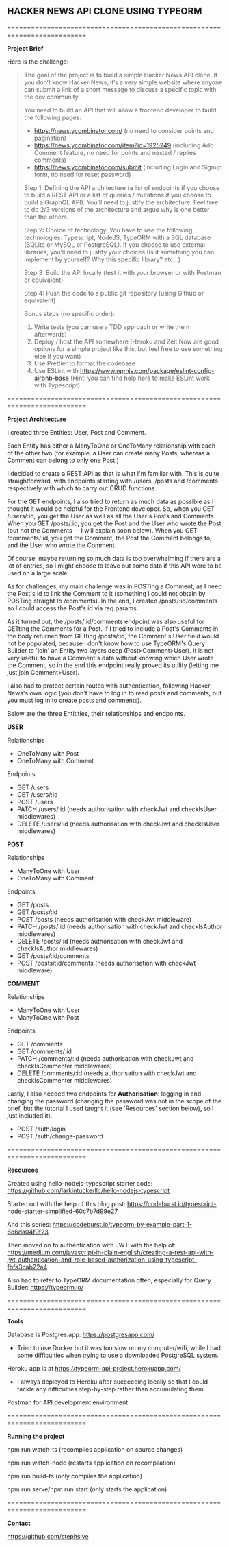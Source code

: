 **HACKER NEWS API CLONE USING TYPEORM**
-----
==========================================================================

**Project Brief**

Here is the challenge:

>The goal of the project is to build a simple Hacker News API clone. If you don’t know Hacker News, it’s a very simple website where anyone can submit a link of a short message to discuss a specific topic with the dev community.
>
>You need to build an API that will allow a frontend developer to build the following pages:
>- https://news.ycombinator.com/ (no need to consider points and pagination)
>- https://news.ycombinator.com/item?id=1925249 (including Add Comment feature, no need for points and nested / replies comments)
>- https://news.ycombinator.com/submit (including Login and Signup form, no need for reset password)
>
>Step 1: Defining the API architecture (a list of endpoints if you choose to build a REST API or a list of queries / mutations if you choose to build a GraphQL API). You’ll need to justify the architecture. Feel free to do 2/3 versions of the architecture and argue why is one better than the others.
>
>Step 2: Choice of technology. You have to use the following technologies: Typescript, NodeJS, TypeORM with a SQL database (SQLite or MySQL or PostgreSQL). If you choose to use external libraries, you’ll need to justify your choices (Is it something you can implement by yourself? Why this specific library? etc…)
>
>Step 3: Build the API locally (test it with your browser or with Postman or equivalent)
>
>Step 4: Push the code to a public git repository (using Github or equivalent)
>
>Bonus steps (no specific order):
>1. Write tests (you can use a TDD approach or write them afterwards)
>2. Deploy / host the API somewhere (Heroku and Zeit Now are good options for a simple project like this, but feel free to use something else if you want)
>3. Use Prettier to format the codebase
>4. Use ESLint with https://www.npmjs.com/package/eslint-config-airbnb-base (Hint: you can find help here to make ESLint work with Typescript)

==========================================================================

**Project Architecture**

I created three Entities: User, Post and Comment. 

Each Entity has either a ManyToOne or OneToMany relationship with each of the other two (for example. a User can create many Posts, whereas a Comment can belong to only one Post.)

I decided to create a REST API as that is what I'm familiar with. This is quite straightforward, with endpoints starting with /users, /posts and /comments respectively with which to carry out CRUD functions. 

For the GET endpoints, I also tried to return as much data as possible as I thought it would be helpful for the Frontend developer. So, when you GET /users/:id, you get the User as well as all the User's Posts and Comments. When you GET /posts/:id, you get the Post and the User who wrote the Post (but not the Comments -- I will explain soon below). When you GET /comments/:id, you get the Comment, the Post the Comment belongs to, and the User who wrote the Comment. 

Of course. maybe returning so much data is too overwhelming if there are a lot of entries, so I might choose to leave out some data if this API were to be used on a large scale.

As for challenges, my main challenge was in POSTing a Comment, as I need the Post's id to link the Comment to it (something I could not obtain by POSTing straight to /comments). In the end, I created /posts/:id/comments so I could access the Post's id via req.params.

As it turned out, the /posts/:id/comments endpoint was also useful for GETting the Comments for a Post. If I tried to include a Post's Comments in the body returned from GETting /posts/:id, the Comment's User field would not be populated, because I don't know how to use TypeORM's Query Builder to 'join' an Entity two layers deep (Post>Comment>User). It is not very useful to have a Comment's data without knowing which User wrote the Comment, so in the end this endpoint really proved its utility (letting me just join Comment>User). 

I also had to protect certain routes with authentication, following Hacker News's own logic (you don't have to log in to read posts and comments, but you must log in to create posts and comments).

Below are the three Entitities, their relationships and endpoints.

**USER**

Relationships
- OneToMany with Post
- OneToMany with Comment

Endpoints
- GET /users
- GET /users/:id
- POST /users
- PATCH /users/:id (needs authorisation with checkJwt and checkIsUser middlewares)
- DELETE /users/:id (needs authorisation with checkJwt and checkIsUser middlewares)

**POST**

Relationships
- ManyToOne with User
- OneToMany with Comment

Endpoints
- GET /posts
- GET /posts/:id
- POST /posts (needs authorisation with checkJwt middleware)
- PATCH /posts/:id (needs authorisation with checkJwt and checkIsAuthor middlewares)
- DELETE /posts/:id (needs authorisation with checkJwt and checkIsAuthor middlewares)
- GET /posts/:id/comments
- POST /posts/:id/comments (needs authorisation with checkJwt middleware)

**COMMENT**

Relationships
- ManyToOne with User
- ManyToOne with Post

Endpoints
- GET /comments
- GET /comments/:id
- PATCH /comments/:id (needs authorisation with checkJwt and checkIsCommenter middlewares)
- DELETE /comments/:id (needs authorisation with checkJwt and checkIsCommenter middlewares)

Lastly, I also needed two endpoints for **Authorisation**: logging in and changing the password (changing the password was not in the scope of the brief, but the tutorial I used taught it (see 'Resources' section below), so I just included it).

- POST /auth/login
- POST /auth/change-password

==========================================================================

**Resources**

Created using hello-nodejs-typescript starter code: https://github.com/larkintuckerllc/hello-nodejs-typescript

Started out with the help of this blog post: 
https://codeburst.io/typescript-node-starter-simplified-60c7b7d99e27

And this series:
https://codeburst.io/typeorm-by-example-part-1-6d6da04f9f23

Then moved on to authentication with JWT with the help of: 
https://medium.com/javascript-in-plain-english/creating-a-rest-api-with-jwt-authentication-and-role-based-authorization-using-typescript-fbfa3cab22a4

Also had to refer to TypeORM documentation often, especially for Query Builder:
https://typeorm.io/

==========================================================================

**Tools**

Database is Postgres.app: https://postgresapp.com/

- Tried to use Docker but it was too slow on my computer/wifi, while I had some difficulties when trying to use a downloaded PostgreSQL system.

Heroku app is at https://typeorm-api-project.herokuapp.com/

- I always deployed to Heroku after succeeding locally so that I could tackle any difficulties step-by-step rather than accumulating them.

Postman for API development environment

==========================================================================

**Running the project**

npm run watch-ts (recompiles application on source changes) 

npm run watch-node (restarts application on recompilation)

npm run build-ts (only compiles the application)

npm run serve/npm run start (only starts the application)

==========================================================================

**Contact**

https://github.com/stephslye